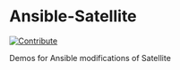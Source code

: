 # Ansible-Satellite
[![Contribute](https://img.shields.io/badge/OpenShift-Dev%20Spaces-525C86?logo=redhatopenshift&labelColor=EE0000)](https://devspaces.apps.hypershift.shadowman.dev/#https://github.com/taiseerhussein/Ansible-Satellite)

Demos for Ansible modifications of Satellite
